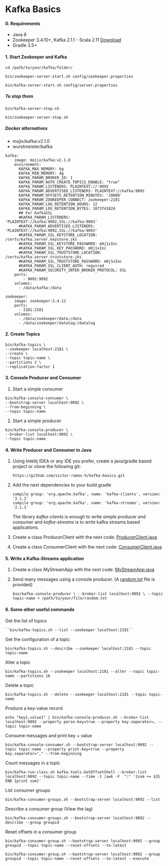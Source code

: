 Kafka Basics
============

#### 0. Requirements

- Java 8
- Zookeeper 3.4.10+, Kafka 2.1.1 - Scala 2.11 [Download](https://www.apache.org/dyn/closer.cgi?path=/kafka/2.1.1/kafka_2.11-2.1.1.tgz)
- Gradle 3.5+

#### 1. Start Zookeeper and Kafka
   
   ``cd /path/to/your/kafka/folder/``

   ``bin/zookeeper-server-start.sh config/zookeeper.properties``

   ``bin/kafka-server-start.sh config/server.properties``

##### To stop them

   ``bin/kafka-server-stop.sh``

   ``bin/zookeeper-server-stop.sh``

##### Docker alternatives

- mojix/kafka:v2.1.0
- wurstmeister/kafka

~~~~
kafka:
    image: mojix/kafka:v2.1.0
    environment:
      KAFKA_MAX_MEMORY: 6g
      KAFKA_MIN_MEMORY: 4g
      KAFKA_PARAM_BROKER_ID: 1
      KAFKA_PARAM_AUTO_CREATE_TOPICS_ENABLE: "true"
      KAFKA_PARAM_LISTENERS: PLAINTEXT://:9092
      KAFKA_PARAM_ADVERTISED_LISTENERS: PLAINTEXT://kafka:9092
      KAFKA_PARAM_OFFSETS_RETENTION_MINUTES: '10080'
      KAFKA_PARAM_ZOOKEEPER_CONNECT: zookeeper:2181
      KAFKA_PARAM_LOG_RETENTION_HOURS: 12
      KAFKA_PARAM_LOG_RETENTION_BYTES: 1073741824
      ## For KafkaSSL
      #KAFKA_PARAM_LISTENERS: 'PLAINTEXT://kafka:9092,SSL://kafka:9093'
      #KAFKA_PARAM_ADVERTISED_LISTENERS: 'PLAINTEXT://kafka:9092,SSL://kafka:9093'
      #KAFKA_PARAM_SSL_KEYSTORE_LOCATION: /certs/kafka.server.keystore.jks
      #KAFKA_PARAM_SSL_KEYSTORE_PASSWORD: m0j1xInc
      #KAFKA_PARAM_SSL_KEY_PASSWORD: m0j1xInc
      #KAFKA_PARAM_SSL_TRUSTSTORE_LOCATION: /certs/kafka.server.truststore.jks
      #KAFKA_PARAM_SSL_TRUSTSTORE_PASSWORD: m0j1xInc
      #KAFKA_PARAM_SSL_CLIENT_AUTH: required
      #KAFKA_PARAM_SECURITY_INTER_BROKER_PROTOCOL: SSL
    ports:
        - 9092:9092
    volumes:
      - /data/kafka:/data
      
zookeeper:
    image: zookeeper:3.4.12
    ports:
      - 2181:2181
    volumes:
      - /data/zookeeper/data:/data
      - /data/zookeeper/datalog:/datalog
~~~~

#### 2. Create Topics

~~~~
bin/kafka-topics \
--zookeeper localhost:2181 \
--create \
--topic topic-name \
--partitions 2 \
--replication-factor 1
~~~~

#### 3. Console Producer and Consumer

   1. Start a simple consumer

   ~~~~
   bin/kafka-console-consumer \
   --bootstrap-server localhost:9092 \
   --from-beginning \
   --topic topic-name
   ~~~~

   2. Start a simple producer
   ~~~~
   bin/kafka-console-producer \
   --broker-list localhost:9092 \
   --topic topic-name
   ~~~~

#### 4. Write Producer and Consumer in Java

   1. Using Intellij IDEA or any IDE you prefer, create a java/gradle based project or clone the following git:

      ``https://github.com/victor-ramos-h/kafka-basics.git``

   2. Add the next dependencies to your build.gradle
      ~~~~
      compile group: 'org.apache.kafka', name: 'kafka-clients', version: '2.1.1'
      compile group: 'org.apache.kafka', name: 'kafka-streams', version: '2.1.1'
      ~~~~~

      The library _kafka-clients_ is enough to write simple producer and consumer and _kafka-streams_ is to write kafka streams based applications.
   
   3. Create a class ProducerClient with the next code: [ProducerClient.java](https://github.com/victor-ramos-h/kafka-basics/blob/master/src/main/java/com/vramosh/simple/ProducerClient.java)

   4. Create a class ConsumerClient with the next code: [ConsumerClient.java](https://github.com/victor-ramos-h/kafka-basics/blob/master/src/main/java/com/vramosh/simple/ConsumerClient.java)   

#### 5. Write a Kafka-Streams application

   1. Create a class MyStreamApp with the next code: [MyStreamApp.java]()
   
   2. Send many messages using a console producer. (A [random.txt]() file is provided)
   
      ``bin/kafka-console-producer \
           --broker-list localhost:9092 \
           --topic topic-name < /path/to/your/file/random.txt``
           
           
#### 6. Some other useful commands
    
   Get the list of topics
    
    ``bin/kafka-topics.sh --list --zookeeper localhost:2181``
   
   Get the configuration of a topic
   
   ``bin/kafka-topics.sh --describe --zookeeper localhost:2181 --topic topic-name``
   
   Alter a topic
   
   ``bin/kafka-topics.sh --zookeeper localhost:2181 --alter --topic topic-name --partitions 16``
   
   Delete a topic
   
   ``bin/kafka-topics.sh --delete --zookeeper localhost:2181 --topic topic-name``
   
   Produce a key-value record
   
   ``echo "key1,value1" | bin/kafka-console-producer.sh --broker-list localhost:9092 --property parse.key=true --property key.separator=, --topic topic-name``
   
   Consume messages and print key + value
   
   ``bin/kafka-console-consumer.sh --bootstrap-server localhost:9092 --topic topic-name --property print.key=true --property key.separator="," --from-beginning``
   
   Count messages in a topic 
   
   ``bin/kafka-run-class.sh kafka.tools.GetOffsetShell --broker-list localhost:9092 --topic topic-name --time -1 |awk -F  ":" '{sum += $3} END {print sum}'``
   
   List consumer groups
   
   ``bin/kafka-consumer-groups.sh --bootstrap-server localhost:9092 --list``
   
   Describe a consumer group (View the lag)
   
   ``bin/kafka-consumer-groups.sh --bootstrap-server localhost:9092 --describe --group groupid``
   
   Reset offsets in a consumer group
   
   ``bin/kafka-consumer-group.sh --bootstrap-server localhost:9092 --group groupid --topic topic-name --reset-offsets --to-latest``
   
   ``bin/kafka-consumer-group.sh --bootstrap-server localhost:9092 --group groupid --topic topic-name --reset-offsets --to-latest --execute``
   